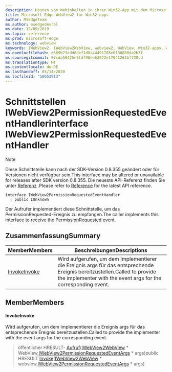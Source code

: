 ```yaml
---
description: Hosten von Webinhalten in ihrer Win32-App mit dem Microsoft Edge WebView2-Steuerelement
title: Microsoft Edge-WebView2 für Win32-apps
author: MSEdgeTeam
ms.author: msedgedevrel
ms.date: 12/09/2019
ms.topic: reference
ms.prod: microsoft-edge
ms.technology: webview
keywords: IWebView2, IWebView2WebView, webview2, WebView, Win32-apps, Win32, Edge
ms.openlocfilehash: d669b73edd8def1d8a44491705e0f80888da2b3f
ms.sourcegitcommit: 07cda56425e5fdf90eeb3972e17041261bf720cd
ms.translationtype: MT
ms.contentlocale: de-DE
ms.lasthandoff: 05/14/2020
ms.locfileid: "10653913"
---
```

# <span data-ttu-id="d7159-104">Schnittstellen IWebView2PermissionRequestedEventHandler</span><span class="sxs-lookup"><span data-stu-id="d7159-104">interface IWebView2PermissionRequestedEventHandler</span></span> 

> [!NOTE]
> <span data-ttu-id="d7159-105">Diese Schnittstelle kann nach der SDK-Version 0.8.355 geändert oder für Versionen nicht verfügbar sein.</span><span class="sxs-lookup"><span data-stu-id="d7159-105">This interface may be altered or unavailable for releases after SDK version 0.8.355.</span></span> <span data-ttu-id="d7159-106">Die neueste API-Referenz finden Sie unter [Referenz](../../../webview2-api-reference.md) .</span><span class="sxs-lookup"><span data-stu-id="d7159-106">Please refer to [Reference](../../../webview2-api-reference.md) for the latest API reference.</span></span>

```
interface IWebView2PermissionRequestedEventHandler
  : public IUnknown
```

<span data-ttu-id="d7159-107">Der Aufrufer implementiert diese Schnittstelle, um das PermissionRequested-Ereignis zu empfangen.</span><span class="sxs-lookup"><span data-stu-id="d7159-107">The caller implements this interface to receive the PermissionRequested event.</span></span>

## <span data-ttu-id="d7159-108">Zusammenfassung</span><span class="sxs-lookup"><span data-stu-id="d7159-108">Summary</span></span>

 <span data-ttu-id="d7159-109">Member</span><span class="sxs-lookup"><span data-stu-id="d7159-109">Members</span></span>                        | <span data-ttu-id="d7159-110">Beschreibungen</span><span class="sxs-lookup"><span data-stu-id="d7159-110">Descriptions</span></span>
--------------------------------|---------------------------------------------
[<span data-ttu-id="d7159-111">Invoke</span><span class="sxs-lookup"><span data-stu-id="d7159-111">Invoke</span></span>](#invoke) | <span data-ttu-id="d7159-112">Wird aufgerufen, um dem Implementierer die Ereignis args für das entsprechende Ereignis bereitzustellen.</span><span class="sxs-lookup"><span data-stu-id="d7159-112">Called to provide the implementer with the event args for the corresponding event.</span></span>

## <span data-ttu-id="d7159-113">Member</span><span class="sxs-lookup"><span data-stu-id="d7159-113">Members</span></span>

#### <span data-ttu-id="d7159-114">Invoke</span><span class="sxs-lookup"><span data-stu-id="d7159-114">Invoke</span></span> 

<span data-ttu-id="d7159-115">Wird aufgerufen, um dem Implementierer die Ereignis args für das entsprechende Ereignis bereitzustellen.</span><span class="sxs-lookup"><span data-stu-id="d7159-115">Called to provide the implementer with the event args for the corresponding event.</span></span>

> <span data-ttu-id="d7159-116">öffentlicher HRESULT- [Aufruf](#invoke)([IWebView2WebView](IWebView2WebView.md) \* WebView,[IWebView2PermissionRequestedEventArgs](IWebView2PermissionRequestedEventArgs.md) \* args)</span><span class="sxs-lookup"><span data-stu-id="d7159-116">public HRESULT [Invoke](#invoke)([IWebView2WebView](IWebView2WebView.md) \* webview,[IWebView2PermissionRequestedEventArgs](IWebView2PermissionRequestedEventArgs.md) \* args)</span></span>

